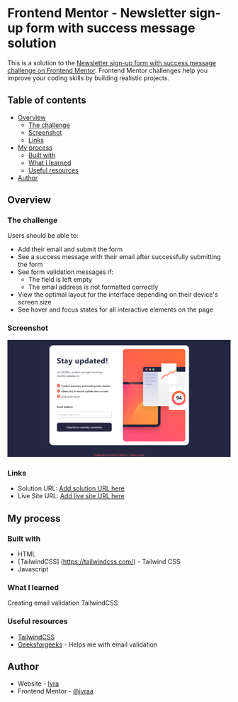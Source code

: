 # Frontend Mentor - Newsletter sign-up form with success message solution

This is a solution to the [Newsletter sign-up form with success message challenge on Frontend Mentor](https://www.frontendmentor.io/challenges/newsletter-signup-form-with-success-message-3FC1AZbNrv). Frontend Mentor challenges help you improve your coding skills by building realistic projects. 

## Table of contents

- [Overview](#overview)
  - [The challenge](#the-challenge)
  - [Screenshot](#screenshot)
  - [Links](#links)
- [My process](#my-process)
  - [Built with](#built-with)
  - [What I learned](#what-i-learned)
  - [Useful resources](#useful-resources)
- [Author](#author)

## Overview

### The challenge

Users should be able to:

- Add their email and submit the form
- See a success message with their email after successfully submitting the form
- See form validation messages if:
  - The field is left empty
  - The email address is not formatted correctly
- View the optimal layout for the interface depending on their device's screen size
- See hover and focus states for all interactive elements on the page

### Screenshot

![Desktop Image](/assets/images/screenshot.png)

### Links

- Solution URL: [Add solution URL here](https://your-solution-url.com)
- Live Site URL: [Add live site URL here](https://your-live-site-url.com)

## My process

### Built with

- HTML
- [TailwindCSS] (https://tailwindcss.com/) - Tailwind CSS
- Javascript

### What I learned

Creating email validation 
TailwindCSS

### Useful resources

- [TailwindCSS](https://tailwindcss.com/)
- [Geeksforgeeks](https://www.geeksforgeeks.org/javascript-program-to-validate-an-email-address/) - Helps me with email validation

## Author

- Website - [Iyra](https://github.com/iyraa)
- Frontend Mentor - [@iyraa](https://github.com/iyraa/newsletter-sign-up-form-with-success-message)